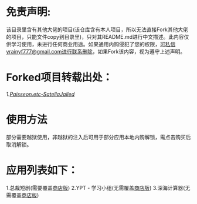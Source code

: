 # 免责声明:
该目录里含有其他大佬的项目(该仓库含有本人项目，所以无法直接Fork其他大佬的项目，只能文件copy到目录里)，只对其README.md进行中文描述。此内容仅供学习使用，未进行任何商业用途。如果通用内购侵犯了您的权限，可私信yrainyf777@gmail.com进行联系删除，如果Fork该内容，视为遵守上述声明。

# Forked项目转载出处：
*1.[Paisseon.etc-SatellaJailed](https://github.com/Paisseon/SatellaJailed)* 

# 使用方法
部分需要越狱使用，非越狱的注入后可用于部分应用本地内购解锁，需点击购买后取消解锁。

# 应用列表如下：
1.总裁短剧(需要覆盖[商店版](https://apps.apple.com/cn/app/id6523420381))  2.YPT - 学习小组(无需覆盖[商店版](https://apps.apple.com/id1441909643))  3.深海计算器(无需覆盖[商店版](https://apps.apple.com/app/id1458457890))
